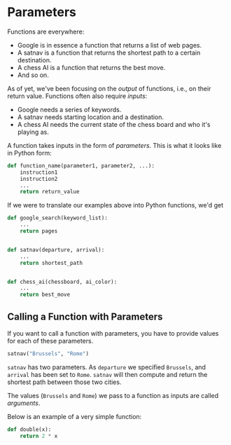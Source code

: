# Parameters

Functions are everywhere:

* Google is in essence a function that returns a list of web pages.
* A satnav is a function that returns the shortest path to a certain destination.
* A chess AI is a function that returns the best move.
* And so on.

As of yet, we've been focusing on the *output* of functions, i.e., on their return value.
Functions often also require *inputs*:

* Google needs a series of keywords.
* A satnav needs starting location and a destination.
* A chess AI needs the current state of the chess board and who it's playing as.

A function takes inputs in the form of *parameters*.
This is what it looks like in Python form:


```python
def function_name(parameter1, parameter2, ...):
    instruction1
    instruction2
    ...
    return return_value
```



If we were to translate our examples above into Python functions, we'd get


```python
def google_search(keyword_list):
    ...
    return pages


def satnav(departure, arrival):
    ...
    return shortest_path


def chess_ai(chessboard, ai_color):
    ...
    return best_move
```


## Calling a Function with Parameters

If you want to call a function with parameters, you have to provide values for each of these parameters.


```python
satnav("Brussels", "Rome")
```


`satnav` has two parameters.
As `departure` we specified `Brussels`, and `arrival` has been set to `Rome`.
`satnav` will then compute and return the shortest path between those two cities.

The values (`Brussels` and `Rome`) we pass to a function as inputs are called *arguments*.

Below is an example of a very simple function:


```python
def double(x):
    return 2 * x
```

